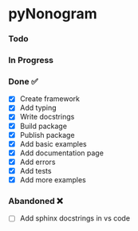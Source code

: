 # pyNonogram

### Todo


### In Progress


### Done ✅

- [x] Create framework
- [x] Add typing
- [x] Write docstrings
- [x] Build package
- [x] Publish package
- [x] Add basic examples
- [x] Add documentation page
- [x] Add errors
- [x] Add tests
- [x] Add more examples

### Abandoned ❌

- [ ] Add sphinx docstrings in vs code